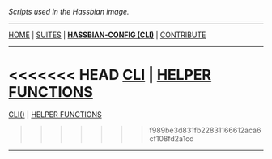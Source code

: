 _Scripts used in the Hassbian image._

***

[HOME](/hassbian-scripts/) | [SUITES](/hassbian-scripts/suites) | [**HASSBIAN-CONFIG (CLI)**](/hassbian-scripts/cli) | [CONTRIBUTE](/hassbian-scripts/contribute)

***

<<<<<<< HEAD
[CLI](/hassbian-scripts/cli/cli) | [HELPER FUNCTIONS](/hassbian-scripts/cli/helpers)
=======
[CLI()](/hassbian-scripts/cli/cli) | [HELPER FUNCTIONS](/hassbian-scripts/cli/helpers)
>>>>>>> f989be3d831fb22831166612aca6cf108fd2a1cd

***
